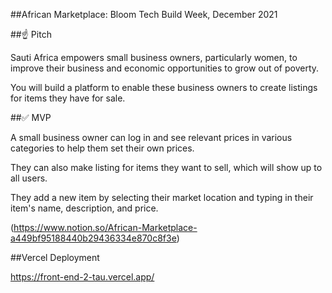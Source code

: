 ##African Marketplace: Bloom Tech Build Week, December 2021

##☝️ Pitch

Sauti Africa empowers small business owners, particularly women, to improve their business and economic opportunities to grow out of poverty.

You will build a platform to enable these business owners to create listings for items they have for sale.

##✅ MVP

A small business owner can log in and see relevant prices in various categories to help them set their own prices.

They can also make listing for items they want to sell, which will show up to all users.

They add a new item by selecting their market location and typing in their item's name, description, and price.

(https://www.notion.so/African-Marketplace-a449bf95188440b29436334e870c8f3e)

##Vercel Deployment

https://front-end-2-tau.vercel.app/
